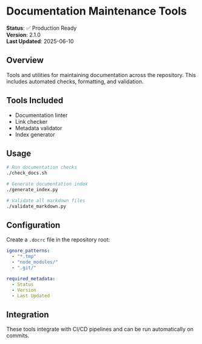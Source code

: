 # Documentation Maintenance Tools

**Status**: ✅ Production Ready  
**Version**: 2.1.0  
**Last Updated**: 2025-06-10

## Overview

Tools and utilities for maintaining documentation across the repository. This includes automated checks, formatting, and validation.

## Tools Included

- Documentation linter
- Link checker
- Metadata validator
- Index generator

## Usage

```bash
# Run documentation checks
./check_docs.sh

# Generate documentation index
./generate_index.py

# Validate all markdown files
./validate_markdown.py
```

## Configuration

Create a `.docrc` file in the repository root:

```yaml
ignore_patterns:
  - "*.tmp"
  - "node_modules/"
  - ".git/"

required_metadata:
  - Status
  - Version
  - Last Updated
```

## Integration

These tools integrate with CI/CD pipelines and can be run automatically on commits.
